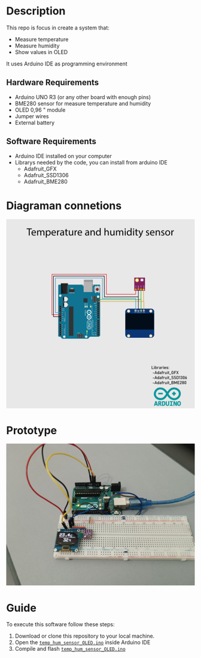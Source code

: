 # Description
This repo is focus in create a system that:
* Measure temperature
* Measure humidity
* Show values in OLED

It uses Arduino IDE as programming environment
## Hardware Requirements
- Arduino UNO R3 (or any other board with enough pins)
- BME280 sensor for measure temperature and humidity
- OLED 0,96 " module
- Jumper wires
- External battery
## Software Requirements
- Arduino IDE installed on your computer
- Librarys needed by the code, you can install from arduino IDE
    - Adafruit_GFX
    - Adafruit_SSD1306
    - Adafruit_BME280

# Diagraman connetions
![diagrama](./images/Diagram_oled.png)

# Prototype
![prototype](./images/Prototype.jpeg)


# Guide
To execute this software follow these steps:
1. Download or clone this repository to your local machine.
2. Open the [`temp_hum_sensor_OLED.ino`](/temp_hum_sensor_OLED/temp_hum_sensor_OLED.ino) inside Arduino IDE
3. Compile and flash [`temp_hum_sensor_OLED.ino`](/temp_hum_sensor_OLED/temp_hum_sensor_OLED.ino)

